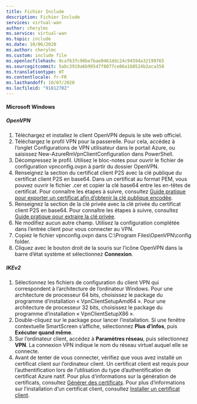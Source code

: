 ```yaml
---
title: Fichier Include
description: Fichier Include
services: virtual-wan
author: cherylmc
ms.service: virtual-wan
ms.topic: include
ms.date: 10/06/2020
ms.author: cherylmc
ms.custom: include file
ms.openlocfilehash: 9caf63fc90be7bae0461ddc24c94594a32199765
ms.sourcegitcommit: 5abc3919a6b99547f8077ce86a168524b2aca350
ms.translationtype: HT
ms.contentlocale: fr-FR
ms.lasthandoff: 10/07/2020
ms.locfileid: "91812702"
---
```

#### <a name="microsoft-windows"></a>Microsoft Windows

##### <a name="openvpn"></a>OpenVPN

1. Téléchargez et installez le client OpenVPN depuis le site web officiel.
1. Téléchargez le profil VPN pour la passerelle. Pour cela, accédez à l’onglet Configurations de VPN utilisateur dans le portail Azure, ou saisissez New-AzureRmVpnClientConfiguration dans PowerShell.
1. Décompressez le profil. Utilisez le bloc-notes pour ouvrir le fichier de configuration vpnconfig.ovpn à partir du dossier OpenVPN.
1. Renseignez la section du certificat client P2S avec la clé publique du certificat client P2S en base64. Dans un certificat au format PEM, vous pouvez ouvrir le fichier .cer et copier la clé base64 entre les en-têtes de certificat. Pour connaître les étapes à suivre, consultez [Guide pratique pour exporter un certificat afin d’obtenir la clé publique encodée](../articles/virtual-wan/certificates-point-to-site.md).
1. Renseignez la section de la clé privée avec la clé privée du certificat client P2S en base64. Pour connaître les étapes à suivre, consultez [Guide pratique pour extraire la clé privée](../articles/virtual-wan/howto-openvpn-clients.md#windows).
1. Ne modifiez aucun autre champ. Utilisez la configuration complétée dans l’entrée client pour vous connecter au VPN.
1. Copiez le fichier vpnconfig.ovpn dans C:\Program Files\OpenVPN\config folder.
1. Cliquez avec le bouton droit de la souris sur l’icône OpenVPN dans la barre d’état système et sélectionnez **Connexion**.

##### <a name="ikev2"></a>IKEv2

1. Sélectionnez les fichiers de configuration du client VPN qui correspondent à l’architecture de l’ordinateur Windows. Pour une architecture de processeur 64 bits, choisissez le package du programme d’installation « VpnClientSetupAmd64 ». Pour une architecture de processeur 32 bits, choisissez le package du programme d’installation « VpnClientSetupX86 ».
1. Double-cliquez sur le package pour lancer l’installation. Si une fenêtre contextuelle SmartScreen s’affiche, sélectionnez **Plus d’infos**, puis **Exécuter quand même**.
1. Sur l’ordinateur client, accédez à **Paramètres réseau**, puis sélectionnez **VPN**. La connexion VPN indique le nom du réseau virtuel auquel elle se connecte.
1. Avant de tenter de vous connecter, vérifiez que vous avez installé un certificat client sur l’ordinateur client. Un certificat client est requis pour l’authentification lors de l’utilisation du type d’authentification de certificat Azure natif. Pour plus d’informations sur la génération de certificats, consultez [Générer des certificats](../articles/virtual-wan/certificates-point-to-site.md). Pour plus d’informations sur l’installation d’un certificat client, consultez [Installer un certificat client](../articles/vpn-gateway/point-to-site-how-to-vpn-client-install-azure-cert.md).
